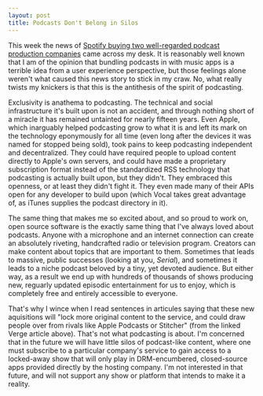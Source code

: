 ```yaml
---
layout: post
title: Podcasts Don't Belong in Silos
---
```


This week the news of [Spotify buying two well-regarded podcast production companies](https://www.theverge.com/2019/2/6/18213462/spotify-podcasts-gimlet-anchor-acquisition) came across my desk. It is reasonably well known that I am of the opinion that bundling podcasts in with music apps is a terrible idea from a user experience perspective, but those feelings alone weren't what caused this news story to stick in my craw. No, what really twists my knickers is that this is the antithesis of the spirit of podcasting.

Exclusivity is anathema to podcasting. The technical and social infrastructure it's built upon is not an accident, and through nothing short of a miracle it has remained untainted for nearly fifteen years. Even Apple, which inarguably helped podcasting grow to what it is and left its mark on the technology eponymously for all time (even long after the devices it was named for stopped being sold), took pains to keep podcasting independent and decentralized. They could have required people to upload content directly to Apple's own servers, and could have made a proprietary subscription format instead of the standardized RSS technology that podcasting is actually built upon, but they didn't. They embraced this openness, or at least they didn't fight it. They even made many of their APIs open for any developer to build upon (which Vocal takes great advantage of, as iTunes supplies the podcast directory in it). 

The same thing that makes me so excited about, and so proud to work on, open source software is the exactly same thing that I've always loved about podcasts. Anyone with a microphone and an internet connection can create an absolutely riveting, handcrafted radio or television program. Creators can make content about topics that are important to them. Sometimes that leads to massive, public successes (looking at you, _Serial_), and sometimes it leads to a niche podcast beloved by a tiny, yet devoted audience. But either way, as a result we end up with hundreds of thousands of shows producing new, reguarly updated episodic entertainment for us to enjoy, which is completely free and entirely accessible to everyone.

That's why I wince when I read sentences in articules saying that these new aquisitions will "lock more original content to the service, and could draw people over from rivals like Apple Podcasts or Stitcher" (from the linked Verge article above). That's not what podcasting is about. I'm concerned that in the future we will have little silos of podcast-like content, where one must subscribe to a particular company's service to gain access to a locked-away show that will only play in DRM-encumbered, closed-source apps provided directly by the hosting company. I'm not interested in that future, and will not support any show or platform that intends to make it a reality.
